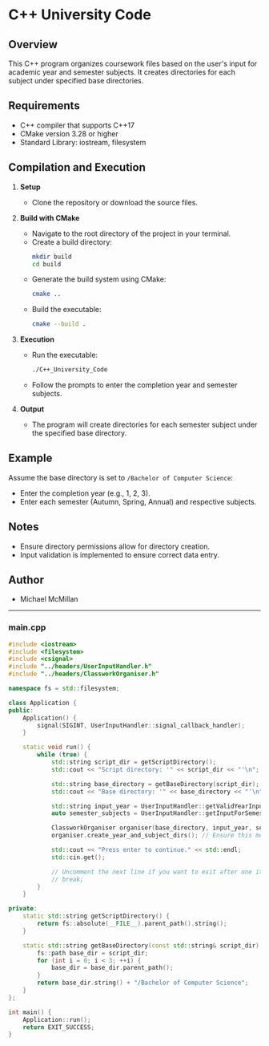 # C++ University Code

## Overview
This C++ program organizes coursework files based on the user's input for academic year and semester subjects. It creates directories for each subject under specified base directories.

## Requirements
- C++ compiler that supports C++17
- CMake version 3.28 or higher
- Standard Library: iostream, filesystem

## Compilation and Execution
1. **Setup**
   - Clone the repository or download the source files.

2. **Build with CMake**
   - Navigate to the root directory of the project in your terminal.
   - Create a build directory:
     ```bash
     mkdir build
     cd build
     ```
   - Generate the build system using CMake:
     ```bash
     cmake ..
     ```
   - Build the executable:
     ```bash
     cmake --build .
     ```

3. **Execution**
   - Run the executable:
     ```bash
     ./C++_University_Code
     ```
   - Follow the prompts to enter the completion year and semester subjects.

4. **Output**
   - The program will create directories for each semester subject under the specified base directory.

## Example
Assume the base directory is set to `/Bachelor of Computer Science`:
- Enter the completion year (e.g., 1, 2, 3).
- Enter each semester (Autumn, Spring, Annual) and respective subjects.

## Notes
- Ensure directory permissions allow for directory creation.
- Input validation is implemented to ensure correct data entry.

## Author
- Michael McMillan

---

### main.cpp

```cpp
#include <iostream>
#include <filesystem>
#include <csignal>
#include "../headers/UserInputHandler.h"
#include "../headers/ClassworkOrganiser.h"

namespace fs = std::filesystem;

class Application {
public:
    Application() {
        signal(SIGINT, UserInputHandler::signal_callback_handler);
    }

    static void run() {
        while (true) {
            std::string script_dir = getScriptDirectory();
            std::cout << "Script directory: '" << script_dir << "'\n";

            std::string base_directory = getBaseDirectory(script_dir);
            std::cout << "Base directory: '" << base_directory << "'\n";

            std::string input_year = UserInputHandler::getValidYearInput();
            auto semester_subjects = UserInputHandler::getInputForSemestersAndSubjects();

            ClassworkOrganiser organiser(base_directory, input_year, semester_subjects);
            organiser.create_year_and_subject_dirs(); // Ensure this method is accessible

            std::cout << "Press enter to continue." << std::endl;
            std::cin.get();

            // Uncomment the next line if you want to exit after one iteration
            // break;
        }
    }

private:
    static std::string getScriptDirectory() {
        return fs::absolute(__FILE__).parent_path().string();
    }

    static std::string getBaseDirectory(const std::string& script_dir) {
        fs::path base_dir = script_dir;
        for (int i = 0; i < 3; ++i) {
            base_dir = base_dir.parent_path();
        }
        return base_dir.string() + "/Bachelor of Computer Science";
    }
};

int main() {
    Application::run();
    return EXIT_SUCCESS;
}
